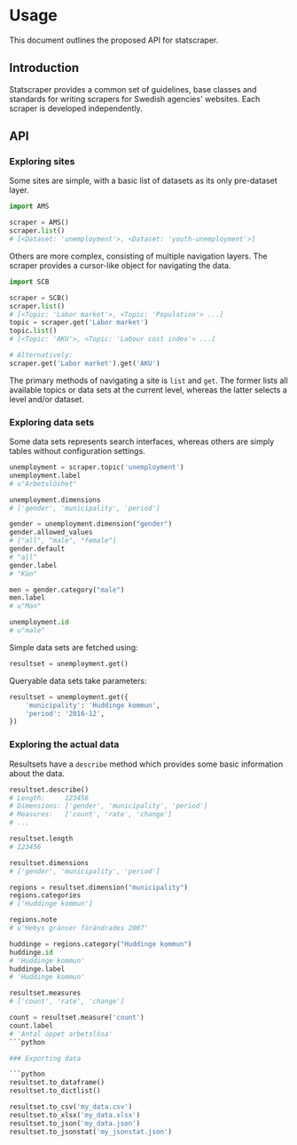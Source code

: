 # Usage
This document outlines the proposed API for statscraper.

## Introduction
Statscraper provides a common set of guidelines, base classes and standards for writing scrapers for Swedish agencies' websites. Each scraper is developed independently.

## API

### Exploring sites
Some sites are simple, with a basic list of datasets as its only pre-dataset layer.

```python
import AMS

scraper = AMS()
scraper.list()
# [<Dataset: 'unemployment'>, <Dataset: 'youth-unemployment'>]
```

Others are more complex, consisting of multiple navigation layers. The scraper provides a cursor-like object for navigating the data.

```python
import SCB

scraper = SCB()
scraper.list()
# [<Topic: 'Labor market'>, <Topic: 'Population'> ...]
topic = scraper.get('Labor market')
topic.list()
# [<Topic: 'AKU'>, <Topic: 'Labour cost index'> ...]

# Alternatively:
scraper.get('Labor market').get('AKU')
```

The primary methods of navigating a site is `list` and `get`. The former lists all available topics or data sets at the current level, whereas the latter selects a level and/or dataset.


### Exploring data sets
Some data sets represents search interfaces, whereas others are simply tables without configuration settings.

```python
unemployment = scraper.topic('unemployment')
unemployment.label
# u"Arbetslöshet"

unemployment.dimensions
# ['gender', 'municipality', 'period']

gender = unemployment.dimension("gender")
gender.allowed_values
# ["all", "male", "female"]
gender.default
# "all"
gender.label
# "Kön"

men = gender.category("male")
men.label
# u"Män"

unemployment.id
# u"male"
```

Simple data sets are fetched using:

```python
resultset = unemployment.get()
```

Queryable data sets take parameters:

```python
resultset = unemployment.get({
    'municipality': 'Huddinge kommun',
    'period': '2016-12', 
})
```

### Exploring the actual data
Resultsets have a `describe` method which provides some basic information about the data.

```python
resultset.describe()
# Length:     123456
# Dimensions: ['gender', 'municipality', 'period']
# Measures:   ['count', 'rate', 'change']
# ...

resultset.length
# 123456

resultset.dimensions
# ['gender', 'municipality', 'period']

regions = resultset.dimension("municipality")
regions.categories
# ['Huddinge kommun']

regions.note
# u'Hebys gränser förändrades 2007'

huddinge = regions.category("Huddinge kommun")
huddinge.id
# 'Huddinge kommun'
huddinge.label
# 'Huddinge kommun'

resultset.measures
# ['count', 'rate', 'change']

count = resultset.measure('count')
count.label
# 'Antal öppet arbetslösa'
```python

### Exporting data

```python
resultset.to_dataframe()
resultset.to_dictlist()

resultset.to_csv('my_data.csv')
resultset.to_xlsx('my_data.xlsx')
resultset.to_json('my_data.json')
resultset.to_jsonstat('my_jsonstat.json')
```

